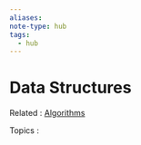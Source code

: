 ```yaml
---
aliases: 
note-type: hub
tags:
  - hub
---
```


# Data Structures

Related : [Algorithms](Algorithms)

Topics :
